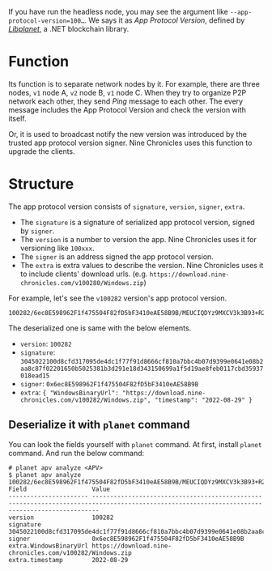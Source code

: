 If you have run the headless node, you may see the argument like `--app-protocol-version=100…`. We says it as *App Protocol Version*, defined by *[Libplanet]*, a .NET blockchain library.

# Function

Its function is to separate network nodes by it. For example, there are three nodes, `v1` node A, `v2` node B, `v1` node C. When they try to organize P2P network each other,  they send *Ping* message to each other. The every message includes the App Protocol Version and check the version with itself.

Or, it is used to broadcast notify the new version was introduced by the trusted app protocol version signer. Nine Chronicles uses this function to upgrade the clients.

# Structure

The app protocol version consists of `signature`, `version`, `signer`, `extra`.

- The `signature` is a signature of serialized app protocol version, signed by `signer`.
- The `version` is a number to version the app. Nine Chronicles uses it for versioning like `100xxx`.
- The `signer` is an address signed the app protocol version.
- The `extra` is extra values to describe the version. Nine Chronicles uses it to include clients' download urls. (e.g. `https://download.nine-chronicles.com/v100280/Windows.zip`)

For example, let's see the `v100282` version's app protocol version.

```text
100282/6ec8E598962F1f475504F82fD5bF3410eAE58B9B/MEUCIQDYz9MXCV3k3B93+R2GZs+BCnu8SwfZOZ4GQeCLKqjIfwIgFlC1AlOBs9KR4Y00MVBpmh9dGa6P6wEXy9NZNwGOrRU=/ZHUxNjpXaW5kb3dzQmluYXJ5VXJsdTU2Omh0dHBzOi8vZG93bmxvYWQubmluZS1jaHJvbmljbGVzLmNvbS92MTAwMjgyL1dpbmRvd3MuemlwdTk6dGltZXN0YW1wdTEwOjIwMjItMDgtMjll
```

The deserialized one is same with the below elements.

- `version`: `100282`
- `signature`: `3045022100d8cfd317095de4dc1f77f91d8666cf810a7bbc4b07d9399e0641e08b2aa8c87f02201650b5025381b3d291e18d343150699a1f5d19ae8feb0117cbd35937018ead15`
- `signer`: `0x6ec8E598962F1f475504F82fD5bF3410eAE58B9B`
- `extra`: `{ "WindowsBinaryUrl": "https://download.nine-chronicles.com/v100282/Windows.zip", "timestamp": "2022-08-29" }`

## Deserialize it with `planet` command

You can look the fields yourself with `planet` command. At first, install `planet` command. And run the below command:

```text
# planet apv analyze <APV>
$ planet apv analyze 100282/6ec8E598962F1f475504F82fD5bF3410eAE58B9B/MEUCIQDYz9MXCV3k3B93+R2GZs+BCnu8SwfZOZ4GQeCLKqjIfwIgFlC1AlOBs9KR4Y00MVBpmh9dGa6P6wEXy9NZNwGOrRU=/ZHUxNjpXaW5kb3dzQmluYXJ5VXJsdTU2Omh0dHBzOi8vZG93bmxvYWQubmluZS1jaHJvbmljbGVzLmNvbS92MTAwMjgyL1dpbmRvd3MuemlwdTk6dGltZXN0YW1wdTEwOjIwMjItMDgtMjll
Field                  Value                                                                                                                                         
---------------------- ----------------------------------------------------------------------------------------------------------------------------------------------
version                100282                                                                                                                                        
signature              3045022100d8cfd317095de4dc1f77f91d8666cf810a7bbc4b07d9399e0641e08b2aa8c87f02201650b5025381b3d291e18d343150699a1f5d19ae8feb0117cbd35937018ead15
signer                 0x6ec8E598962F1f475504F82fD5bF3410eAE58B9B                                                                                                    
extra.WindowsBinaryUrl https://download.nine-chronicles.com/v100282/Windows.zip                                                                                      
extra.timestamp        2022-08-29
```

[Libplanet]: https://libplanet.io
